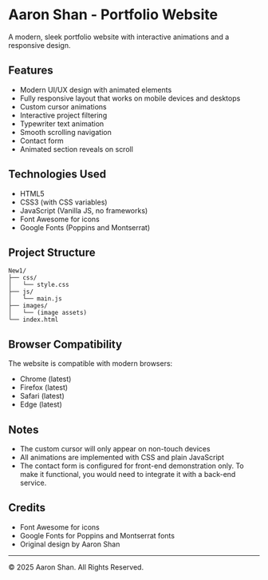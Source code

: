 # Aaron Shan - Portfolio Website

A modern, sleek portfolio website with interactive animations and a responsive design.

## Features

- Modern UI/UX design with animated elements
- Fully responsive layout that works on mobile devices and desktops
- Custom cursor animations
- Interactive project filtering
- Typewriter text animation
- Smooth scrolling navigation
- Contact form
- Animated section reveals on scroll

## Technologies Used

- HTML5
- CSS3 (with CSS variables)
- JavaScript (Vanilla JS, no frameworks)
- Font Awesome for icons
- Google Fonts (Poppins and Montserrat)

## Project Structure

```
New1/
├── css/
│   └── style.css
├── js/
│   └── main.js
├── images/
│   └── (image assets)
└── index.html
```

## Browser Compatibility

The website is compatible with modern browsers:
- Chrome (latest)
- Firefox (latest)
- Safari (latest)
- Edge (latest)

## Notes

- The custom cursor will only appear on non-touch devices
- All animations are implemented with CSS and plain JavaScript
- The contact form is configured for front-end demonstration only. To make it functional, you would need to integrate it with a back-end service.

## Credits

- Font Awesome for icons
- Google Fonts for Poppins and Montserrat fonts
- Original design by Aaron Shan

---

© 2025 Aaron Shan. All Rights Reserved. 
